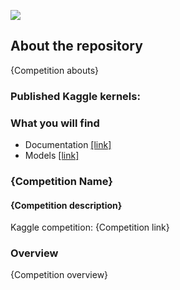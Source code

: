 ![](https://github.com/dimitreOliveira/competitionTemplate/blob/master/Assets/banner.png)

## About the repository
{Competition abouts}

### Published Kaggle kernels:

### What you will find
- Documentation [[link]]()
- Models [[link]]()

### {Competition Name}
#### {Competition description}

Kaggle competition: {Competition link}

### Overview

{Competition overview}
